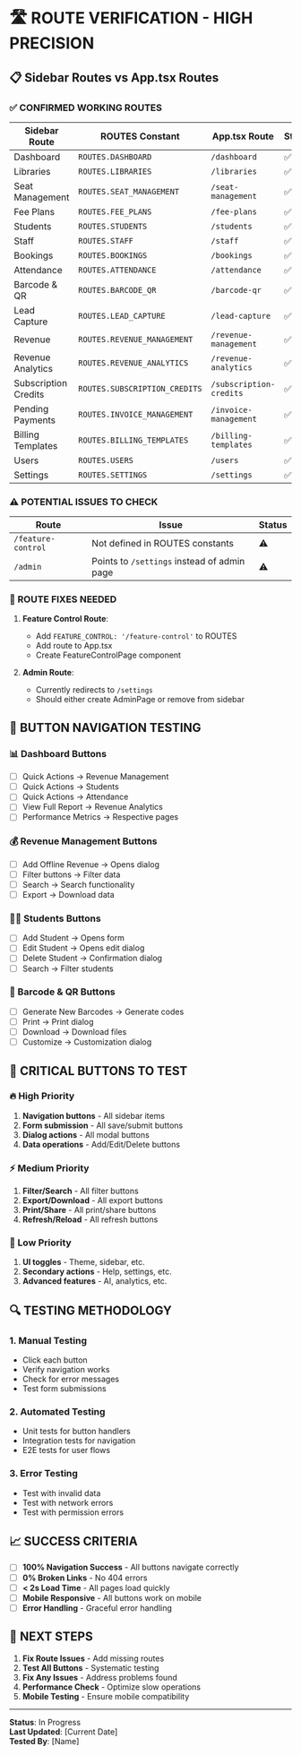 # 🛣️ **ROUTE VERIFICATION - HIGH PRECISION**

## **📋 Sidebar Routes vs App.tsx Routes**

### **✅ CONFIRMED WORKING ROUTES**

| Sidebar Route | ROUTES Constant | App.tsx Route | Status |
|---------------|-----------------|---------------|---------|
| Dashboard | `ROUTES.DASHBOARD` | `/dashboard` | ✅ |
| Libraries | `ROUTES.LIBRARIES` | `/libraries` | ✅ |
| Seat Management | `ROUTES.SEAT_MANAGEMENT` | `/seat-management` | ✅ |
| Fee Plans | `ROUTES.FEE_PLANS` | `/fee-plans` | ✅ |
| Students | `ROUTES.STUDENTS` | `/students` | ✅ |
| Staff | `ROUTES.STAFF` | `/staff` | ✅ |
| Bookings | `ROUTES.BOOKINGS` | `/bookings` | ✅ |
| Attendance | `ROUTES.ATTENDANCE` | `/attendance` | ✅ |
| Barcode & QR | `ROUTES.BARCODE_QR` | `/barcode-qr` | ✅ |
| Lead Capture | `ROUTES.LEAD_CAPTURE` | `/lead-capture` | ✅ |
| Revenue | `ROUTES.REVENUE_MANAGEMENT` | `/revenue-management` | ✅ |
| Revenue Analytics | `ROUTES.REVENUE_ANALYTICS` | `/revenue-analytics` | ✅ |
| Subscription Credits | `ROUTES.SUBSCRIPTION_CREDITS` | `/subscription-credits` | ✅ |
| Pending Payments | `ROUTES.INVOICE_MANAGEMENT` | `/invoice-management` | ✅ |
| Billing Templates | `ROUTES.BILLING_TEMPLATES` | `/billing-templates` | ✅ |
| Users | `ROUTES.USERS` | `/users` | ✅ |
| Settings | `ROUTES.SETTINGS` | `/settings` | ✅ |

### **⚠️ POTENTIAL ISSUES TO CHECK**

| Route | Issue | Status |
|-------|-------|---------|
| `/feature-control` | Not defined in ROUTES constants | ⚠️ |
| `/admin` | Points to `/settings` instead of admin page | ⚠️ |

### **🔧 ROUTE FIXES NEEDED**

1. **Feature Control Route**:
   - Add `FEATURE_CONTROL: '/feature-control'` to ROUTES
   - Add route to App.tsx
   - Create FeatureControlPage component

2. **Admin Route**:
   - Currently redirects to `/settings`
   - Should either create AdminPage or remove from sidebar

## **🎯 BUTTON NAVIGATION TESTING**

### **📊 Dashboard Buttons**
- [ ] Quick Actions → Revenue Management
- [ ] Quick Actions → Students
- [ ] Quick Actions → Attendance
- [ ] View Full Report → Revenue Analytics
- [ ] Performance Metrics → Respective pages

### **💰 Revenue Management Buttons**
- [ ] Add Offline Revenue → Opens dialog
- [ ] Filter buttons → Filter data
- [ ] Search → Search functionality
- [ ] Export → Download data

### **👨‍🎓 Students Buttons**
- [ ] Add Student → Opens form
- [ ] Edit Student → Opens edit dialog
- [ ] Delete Student → Confirmation dialog
- [ ] Search → Filter students

### **📱 Barcode & QR Buttons**
- [ ] Generate New Barcodes → Generate codes
- [ ] Print → Print dialog
- [ ] Download → Download files
- [ ] Customize → Customization dialog

## **🚨 CRITICAL BUTTONS TO TEST**

### **🔥 High Priority**
1. **Navigation buttons** - All sidebar items
2. **Form submission** - All save/submit buttons
3. **Dialog actions** - All modal buttons
4. **Data operations** - Add/Edit/Delete buttons

### **⚡ Medium Priority**
1. **Filter/Search** - All filter buttons
2. **Export/Download** - All export buttons
3. **Print/Share** - All print/share buttons
4. **Refresh/Reload** - All refresh buttons

### **📱 Low Priority**
1. **UI toggles** - Theme, sidebar, etc.
2. **Secondary actions** - Help, settings, etc.
3. **Advanced features** - AI, analytics, etc.

## **🔍 TESTING METHODOLOGY**

### **1. Manual Testing**
- Click each button
- Verify navigation works
- Check for error messages
- Test form submissions

### **2. Automated Testing**
- Unit tests for button handlers
- Integration tests for navigation
- E2E tests for user flows

### **3. Error Testing**
- Test with invalid data
- Test with network errors
- Test with permission errors

## **📈 SUCCESS CRITERIA**

- [ ] **100% Navigation Success** - All buttons navigate correctly
- [ ] **0% Broken Links** - No 404 errors
- [ ] **< 2s Load Time** - All pages load quickly
- [ ] **Mobile Responsive** - All buttons work on mobile
- [ ] **Error Handling** - Graceful error handling

## **🎯 NEXT STEPS**

1. **Fix Route Issues** - Add missing routes
2. **Test All Buttons** - Systematic testing
3. **Fix Any Issues** - Address problems found
4. **Performance Check** - Optimize slow operations
5. **Mobile Testing** - Ensure mobile compatibility

---
**Status**: In Progress  
**Last Updated**: [Current Date]  
**Tested By**: [Name]
